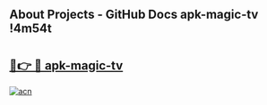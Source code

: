 ## About Projects - GitHub Docs apk-magic-tv !4m54t

# <h2><a href="https://andorid.site?title=apk-magic-tv&ref=19M">🔗👉 🔴 apk-magic-tv</a></h2>

[![acn](https://github.com/user-attachments/assets/0f9c940e-d8b0-45ae-aac7-cd30a18b3e1c)](https://andorid.site?title=apk-magic-tv&ref=19M)
